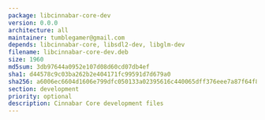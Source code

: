 ```yaml
---
package: libcinnabar-core-dev
version: 0.0.0
architecture: all
maintainer: tumblegamer@gmail.com
depends: libcinnabar-core, libsdl2-dev, libglm-dev
filename: libcinnabar-core-dev.deb
size: 1960
md5sum: 3db97644a0952e107d08d60cd07db4ef
sha1: d44578c9c03ba262b2e404171fc99591d7d679a0
sha256: a6006ec6604d1606e799dfc050133a02395616c440065dff376eee7a87f64f82
section: development
priority: optional
description: Cinnabar Core development files
---
```


